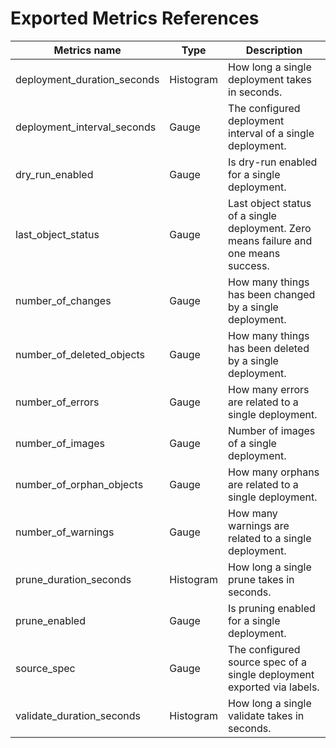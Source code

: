<!-- This comment is uncommented when auto-synced to www-kluctl.io

---
title: Metrics of the KluctlDeployment Controller
linkTitle: KluctlDeployment Controller Metrics
description: KluctlDeployment documentation
weight: 20
---
-->

# Exported Metrics References

| Metrics name                | Type      | Description                                                                           |
|-----------------------------|-----------|---------------------------------------------------------------------------------------|
| deployment_duration_seconds | Histogram | How long a single deployment takes in seconds.                                        |
| deployment_interval_seconds | Gauge     | The configured deployment interval of a single deployment.                            |
| dry_run_enabled             | Gauge     | Is dry-run enabled for a single deployment.                                           |
| last_object_status          | Gauge     | Last object status of a single deployment. Zero means failure and one means success.  |
| number_of_changes           | Gauge     | How many things has been changed by a single deployment.                              |
| number_of_deleted_objects   | Gauge     | How many things has been deleted by a single deployment.                              |
| number_of_errors            | Gauge     | How many errors are related to a single deployment.                                   |
| number_of_images            | Gauge     | Number of images of a single deployment.                                              |
| number_of_orphan_objects    | Gauge     | How many orphans are related to a single deployment.                                  |
| number_of_warnings          | Gauge     | How many warnings are related to a single deployment.                                 |
| prune_duration_seconds      | Histogram | How long a single prune takes in seconds.                                             |
| prune_enabled               | Gauge     | Is pruning enabled for a single deployment.                                           |
| source_spec                 | Gauge     | The configured source spec of a single deployment exported via labels.                |
| validate_duration_seconds   | Histogram | How long a single validate takes in seconds.                                          |
